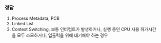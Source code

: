 ### 정답
1. Process Metadata, PCB
2. Linked List
3. Context Switching, 보통 인터럽트가 발생하거나, 실행 중인 CPU 사용 허가시간을 모두 소모하거나, 입출력을 위해 대기해야 하는 경우

